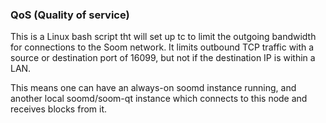 ### QoS (Quality of service) ###

This is a Linux bash script tht will set up tc to limit the outgoing bandwidth for connections to the Soom network. It limits outbound TCP traffic with a source or destination port of 16099, but not if the destination IP is within a LAN.

This means one can have an always-on soomd instance running, and another local soomd/soom-qt instance which connects to this node and receives blocks from it.
